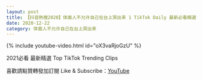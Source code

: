 ```yaml
---
layout: post
title: 【抖音熱搜2020】体面人不允许自己在台上哭出来 1 TikTok Daily 最新必看精選合集2020 12 22
date: 2020-12-22
category: 体面人不允许自己在台上哭出来
---
```


{% include youtube-video.html id="oX3vaRjoGzU" %}

2021必看 最新精選 Top TikTok Trending Clips

喜歡請點贊轉發加訂閱 Like & Subscribe：[YouTube](https://www.youtube.com/channel/UCAoR7VcanIPd04uEq_GIylA/videos)

